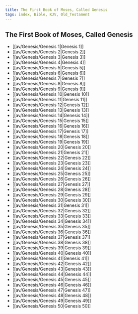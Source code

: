 ```yaml
---
title: The First Book of Moses, Called Genesis
tags: index, Bible, KJV, Old_Testament
---
```


## The First Book of Moses, Called Genesis

- [[av/Genesis/Genesis 1|Genesis 1]]
- [[av/Genesis/Genesis 2|Genesis 2]]
- [[av/Genesis/Genesis 3|Genesis 3]]
- [[av/Genesis/Genesis 4|Genesis 4]]
- [[av/Genesis/Genesis 5|Genesis 5]]
- [[av/Genesis/Genesis 6|Genesis 6]]
- [[av/Genesis/Genesis 7|Genesis 7]]
- [[av/Genesis/Genesis 8|Genesis 8]]
- [[av/Genesis/Genesis 9|Genesis 9]]
- [[av/Genesis/Genesis 10|Genesis 10]]
- [[av/Genesis/Genesis 11|Genesis 11]]
- [[av/Genesis/Genesis 12|Genesis 12]]
- [[av/Genesis/Genesis 13|Genesis 13]]
- [[av/Genesis/Genesis 14|Genesis 14]]
- [[av/Genesis/Genesis 15|Genesis 15]]
- [[av/Genesis/Genesis 16|Genesis 16]]
- [[av/Genesis/Genesis 17|Genesis 17]]
- [[av/Genesis/Genesis 18|Genesis 18]]
- [[av/Genesis/Genesis 19|Genesis 19]]
- [[av/Genesis/Genesis 20|Genesis 20]]
- [[av/Genesis/Genesis 21|Genesis 21]]
- [[av/Genesis/Genesis 22|Genesis 22]]
- [[av/Genesis/Genesis 23|Genesis 23]]
- [[av/Genesis/Genesis 24|Genesis 24]]
- [[av/Genesis/Genesis 25|Genesis 25]]
- [[av/Genesis/Genesis 26|Genesis 26]]
- [[av/Genesis/Genesis 27|Genesis 27]]
- [[av/Genesis/Genesis 28|Genesis 28]]
- [[av/Genesis/Genesis 29|Genesis 29]]
- [[av/Genesis/Genesis 30|Genesis 30]]
- [[av/Genesis/Genesis 31|Genesis 31]]
- [[av/Genesis/Genesis 32|Genesis 32]]
- [[av/Genesis/Genesis 33|Genesis 33]]
- [[av/Genesis/Genesis 34|Genesis 34]]
- [[av/Genesis/Genesis 35|Genesis 35]]
- [[av/Genesis/Genesis 36|Genesis 36]]
- [[av/Genesis/Genesis 37|Genesis 37]]
- [[av/Genesis/Genesis 38|Genesis 38]]
- [[av/Genesis/Genesis 39|Genesis 39]]
- [[av/Genesis/Genesis 40|Genesis 40]]
- [[av/Genesis/Genesis 41|Genesis 41]]
- [[av/Genesis/Genesis 42|Genesis 42]]
- [[av/Genesis/Genesis 43|Genesis 43]]
- [[av/Genesis/Genesis 44|Genesis 44]]
- [[av/Genesis/Genesis 45|Genesis 45]]
- [[av/Genesis/Genesis 46|Genesis 46]]
- [[av/Genesis/Genesis 47|Genesis 47]]
- [[av/Genesis/Genesis 48|Genesis 48]]
- [[av/Genesis/Genesis 49|Genesis 49]]
- [[av/Genesis/Genesis 50|Genesis 50]]
